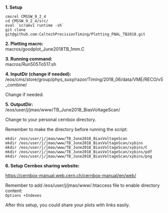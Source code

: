 **1. Setup** <br />

```
cmsrel CMSSW_9_2_4
cd CMSSW_9_2_4/src/
eval `scramv1 runtime -sh`
git clone git@github.com:CaltechPrecisionTiming/Plotting_FNAL_TB2018.git
```

**2. Plotting macro:** <br />
		macros/goodplot_June2018TB_1mm.C

**3. Running command:** <br />
		macros/Run505To517.sh 

**4. InputDir (change if needed):** <br />
		/eos/cms/store/group/phys_susy/razor/Timing/2018_06/data/VME/RECO/v5_combine/
    
Change if needed.

**5. OutputDir:** <br />
		/eos/user/j/jmao/www/TB_June2018_BiasVoltageScan/
    
Change to your personal cernbox directory.

Remember to make the directory before running the script:

```
mkdir /eos/user/j/jmao/www/TB_June2018_BiasVoltageScan
mkdir /eos/user/j/jmao/www/TB_June2018_BiasVoltageScan/xybins
mkdir /eos/user/j/jmao/www/TB_June2018_BiasVoltageScan/xybins/C
mkdir /eos/user/j/jmao/www/TB_June2018_BiasVoltageScan/xybins/pdf
mkdir /eos/user/j/jmao/www/TB_June2018_BiasVoltageScan/xybins/png
```

**6. Setup Cernbox sharing website:** 

https://cernbox-manual.web.cern.ch/cernbox-manual/en/web/

Remember to add /eos/user/j/jmao/www/.htaccess file to enable directory content:<br />
```Options +Indexes```

After this setup, you could share your plots with links easily.

